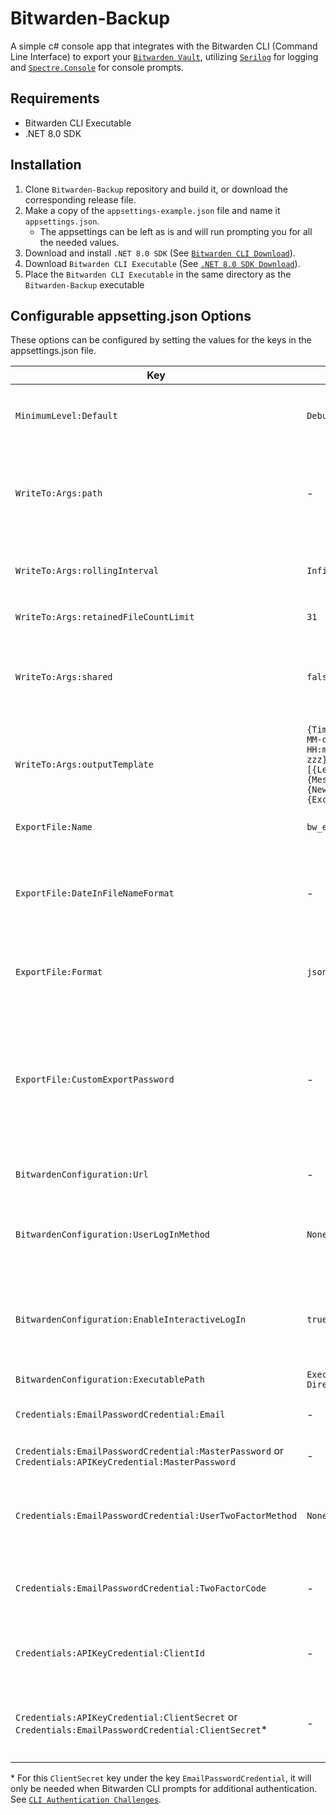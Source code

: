 # Bitwarden-Backup

A simple c# console app that integrates with the Bitwarden CLI (Command Line Interface) to export your [`Bitwarden Vault`](https://bitwarden.com/help/cli/), utilizing [`Serilog`](https://github.com/serilog/serilog) for logging and [`Spectre.Console`](https://github.com/spectreconsole/spectre.console) for console prompts.

## Requirements
- Bitwarden CLI Executable
- .NET 8.0 SDK

## Installation
1. Clone `Bitwarden-Backup` repository and build it, or download the corresponding release file.
1. Make a copy of the `appsettings-example.json` file and name it `appsettings.json`.
    - The appsettings can be left as is and will run prompting you for all the needed values.
1. Download and install `.NET 8.0 SDK` (See [`Bitwarden CLI Download`](https://bitwarden.com/help/cli/)).
1. Download `Bitwarden CLI Executable` (See [`.NET 8.0 SDK Download`](https://dotnet.microsoft.com/en-us/download/dotnet/8.0)).
1. Place the `Bitwarden CLI Executable` in the same directory as the `Bitwarden-Backup` executable 

## Configurable appsetting.json Options
These options can be configured by setting the values for the keys in the appsettings.json file.

| Key  | Default | Example | Description |
| ---- | ---- | ---- | ---- |
| `MinimumLevel:Default` | `Debug` | `Information` | The minimum log event level written to the log file. See [`Serilog Minimum Level`](https://github.com/serilog/serilog/wiki/Configuration-Basics#minimum-level). |
| `WriteTo:Args:path` | - | `Logs/log.txt` | The file name or path to the file name. If the directories to the file names don't exist, it will be created. |
| `WriteTo:Args:rollingInterval` | `Infinite` | `Day` | The frequency at which the log file should roll. See [`Serilog Rolling Interval`](https://github.com/serilog/serilog-sinks-file/blob/dev/src/Serilog.Sinks.File/RollingInterval.cs). |
| `WriteTo:Args:retainedFileCountLimit` | `31` | `null` | The number of files to retain. |
| `WriteTo:Args:shared` | `false` | `true` | By default, only one process may write to a log file at a given time. Setting this allows multi-process shared log files. |
| `WriteTo:Args:outputTemplate` | `{Timestamp:yyyy-MM-dd HH:mm:ss.fff zzz} [{Level:u3}] {Message:lj}{NewLine}{Exception}` | `{Timestamp:yyyy-MM-dd HH:mm:ss} [{Level:u5}] {Message:lj}{NewLine}{Exception}` | The format for each log entry. See [`Serilog Formatting Output`](https://github.com/serilog/serilog/wiki/Formatting-Output). |
| `ExportFile:Name` | `bw_export` | `C:\Temp\bw_export` | The path to place the exported file with the file name. |
| `ExportFile:DateInFileNameFormat` | - | `yyyyMMdd` | When set, a date string based on the format is appended to the exported file name. See [`Format Specifier`](https://learn.microsoft.com/en-us/dotnet/standard/base-types/custom-date-and-time-format-strings). |
| `ExportFile:Format` | `json` | `encrypted_json` | The file format of the exported file. See [`Export Format`](https://github.com/stchao/Bitwarden-Backup/blob/main/Bitwarden-Backup/Models/Enums.cs) for all options. |
| `ExportFile:CustomExportPassword` | - | `custompw` | When `ExportFile:Format` is set to `encrypted_json` and this is set, the file will be encrypted with this password instead of the Bitwarden's account encryption key. |
| `BitwardenConfiguration:Url` | - | `https://your.bw.domain.com` | The Bitwarden server to connect to. |
| `BitwardenConfiguration:UserLogInMethod` | `None` | `EmailPw` | The method to log in to your Bitwarden vault. See [`Log In Method`](https://github.com/stchao/Bitwarden-Backup/blob/main/Bitwarden-Backup/Models/Enums.cs) for all options. |
| `BitwardenConfiguration:EnableInteractiveLogIn` | `true` | `false` | If you want to be prompted for any missing but required values from the appsettings.json file. |
| `BitwardenConfiguration:ExecutablePath` | `Executing Directory` | `C:\Temp` | The path to the bw.exe file. |
| `Credentials:EmailPasswordCredential:Email` | - | `email@example.com` | The email address for your Bitwarden vault. |
| `Credentials:EmailPasswordCredential:MasterPassword` or `Credentials:APIKeyCredential:MasterPassword` | - | `bwpassword` | The master password for your Bitwarden vault. |
| `Credentials:EmailPasswordCredential:UserTwoFactorMethod` | `None` | `Email` | The two factor method to unlock your Bitwarden vault. See [`Two Factor Method`](https://github.com/stchao/Bitwarden-Backup/blob/main/Bitwarden-Backup/Models/Enums.cs) for all options. |
| `Credentials:EmailPasswordCredential:TwoFactorCode` | - | `999999` | The two factor code corresponding to the two factor method. |
| `Credentials:APIKeyCredential:ClientId` | - | `user.clientId` | A value unique to your account. See [`Personal API Key`](https://bitwarden.com/help/personal-api-key/) for how to obtain it. |
| `Credentials:APIKeyCredential:ClientSecret` or `Credentials:EmailPasswordCredential:ClientSecret`* | - | `clientSecret` | A unique value that can be rotated. See [`Personal API Key`](https://bitwarden.com/help/personal-api-key/) for how to obtain it. |

\* For this `ClientSecret` key under the key `EmailPasswordCredential`, it will only be needed when Bitwarden CLI prompts for additional authentication. See [`CLI Authentication Challenges`](https://bitwarden.com/help/cli-auth-challenges/).